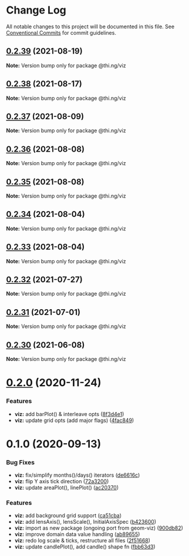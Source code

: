# Change Log

All notable changes to this project will be documented in this file.
See [Conventional Commits](https://conventionalcommits.org) for commit guidelines.

## [0.2.39](https://github.com/thi-ng/umbrella/compare/@thi.ng/viz@0.2.38...@thi.ng/viz@0.2.39) (2021-08-19)

**Note:** Version bump only for package @thi.ng/viz





## [0.2.38](https://github.com/thi-ng/umbrella/compare/@thi.ng/viz@0.2.37...@thi.ng/viz@0.2.38) (2021-08-17)

**Note:** Version bump only for package @thi.ng/viz





## [0.2.37](https://github.com/thi-ng/umbrella/compare/@thi.ng/viz@0.2.36...@thi.ng/viz@0.2.37) (2021-08-09)

**Note:** Version bump only for package @thi.ng/viz





## [0.2.36](https://github.com/thi-ng/umbrella/compare/@thi.ng/viz@0.2.35...@thi.ng/viz@0.2.36) (2021-08-08)

**Note:** Version bump only for package @thi.ng/viz





## [0.2.35](https://github.com/thi-ng/umbrella/compare/@thi.ng/viz@0.2.34...@thi.ng/viz@0.2.35) (2021-08-08)

**Note:** Version bump only for package @thi.ng/viz





## [0.2.34](https://github.com/thi-ng/umbrella/compare/@thi.ng/viz@0.2.33...@thi.ng/viz@0.2.34) (2021-08-04)

**Note:** Version bump only for package @thi.ng/viz





## [0.2.33](https://github.com/thi-ng/umbrella/compare/@thi.ng/viz@0.2.32...@thi.ng/viz@0.2.33) (2021-08-04)

**Note:** Version bump only for package @thi.ng/viz





## [0.2.32](https://github.com/thi-ng/umbrella/compare/@thi.ng/viz@0.2.31...@thi.ng/viz@0.2.32) (2021-07-27)

**Note:** Version bump only for package @thi.ng/viz





## [0.2.31](https://github.com/thi-ng/umbrella/compare/@thi.ng/viz@0.2.30...@thi.ng/viz@0.2.31) (2021-07-01)

**Note:** Version bump only for package @thi.ng/viz





## [0.2.30](https://github.com/thi-ng/umbrella/compare/@thi.ng/viz@0.2.29...@thi.ng/viz@0.2.30) (2021-06-08)

**Note:** Version bump only for package @thi.ng/viz





# [0.2.0](https://github.com/thi-ng/umbrella/compare/@thi.ng/viz@0.1.2...@thi.ng/viz@0.2.0) (2020-11-24)


### Features

* **viz:** add barPlot() & interleave opts ([8f3d4e1](https://github.com/thi-ng/umbrella/commit/8f3d4e13f2b81f70ef027780d02e39e4886d3e29))
* **viz:** update grid opts (add major flags) ([4fac849](https://github.com/thi-ng/umbrella/commit/4fac84998786c7c884de170775d1797d3218aa19))





# 0.1.0 (2020-09-13)


### Bug Fixes

* **viz:** fix/simplify months()/days() iterators ([de6616c](https://github.com/thi-ng/umbrella/commit/de6616c34bbaffbb6df8a01920db6cc7f63836ee))
* **viz:** flip Y axis tick direction ([72a3200](https://github.com/thi-ng/umbrella/commit/72a3200c685b039fa8ebfec24ad4ccb02e9d4595))
* **viz:** update areaPlot(), linePlot() ([ac20370](https://github.com/thi-ng/umbrella/commit/ac2037061a63b57cfa0143f2a14cc0f2d74a95bd))


### Features

* **viz:** add background grid support ([ca51cba](https://github.com/thi-ng/umbrella/commit/ca51cba3d7d1d753f7f1b9c593f770d080ddbf41))
* **viz:** add lensAxis(), lensScale(), InitialAxisSpec ([b423600](https://github.com/thi-ng/umbrella/commit/b423600bbf208e8630ecb2205eec45895e6b8ea8))
* **viz:** import as new package (ongoing port from geom-viz) ([900db82](https://github.com/thi-ng/umbrella/commit/900db82fec61e1e478d7ab08015d2d872f4566c5))
* **viz:** improve domain data value handling ([ab89655](https://github.com/thi-ng/umbrella/commit/ab89655fcf1626f15ccde09e18dd986cf07c1a48))
* **viz:** redo log scale & ticks, restructure all files ([2f51668](https://github.com/thi-ng/umbrella/commit/2f5166800c880ee4792773048d989eeea26a8583))
* **viz:** update candlePlot(), add candle() shape fn ([fbb63d3](https://github.com/thi-ng/umbrella/commit/fbb63d34ce67007bd0f0f0ffeffe063e191bcb93))
